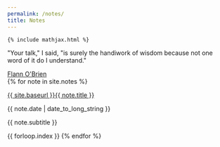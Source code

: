 ```yaml
---
permalink: /notes/
title: Notes
---
```


<head>
    <title>Gavin Ayres</title>
    <meta charset='UTF-8'>
    <meta content='width=device-width, initial-scale=1' name='viewport'/>
    <link rel='shortcut icon' href='/favicon.png?v=e' />
    <link href='/css/blog.css' rel='stylesheet'/>

    {% include mathjax.html %}
</head>
<body>
    <div id='notes' class='wrap'>
        <div id='intro'>
            <div class='quote'>
                <p>"Your talk," I said, "is surely the handiwork of wisdom because not one word of it do I understand."</p>
                <a href='https://www.goodreads.com/author/quotes/15248.Flann_O_Brien' target='_blank'>Flann O'Brien</a>
            </div>
        </div>
        <div id='study_notes' class='section'>
            {% for note in site.notes %}
                <div class='note-row'>
                    <p class='note-title'>
                        <a href="{{ note.url }}">
                            {{ site.baseurl }}{{ note.title }}
                        </a>
                    </p>
                    <p class='note-date'>
                        {{ note.date | date_to_long_string }}
                    </p>
                </div>
                <p class='note-subtitle'>
                    {{ note.subtitle }}
                </p>
                <span class='hidden'>{{ forloop.index }}</span>
            {% endfor %}
        </div>
    </div>
</body>
